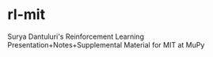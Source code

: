 # rl-mit
Surya Dantuluri's Reinforcement Learning Presentation+Notes+Supplemental Material for MIT at MuPy 
